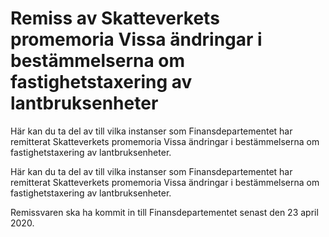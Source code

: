 # Remiss av Skatteverkets promemoria Vissa ändringar i bestämmelserna om fastighetstaxering av lantbruksenheter

Här kan du ta del av till vilka instanser som Finansdepartementet har remitterat Skatteverkets promemoria Vissa ändringar i bestämmelserna om fastighetstaxering av lantbruksenheter.

Här kan du ta del av till vilka instanser som Finansdepartementet har remitterat Skatteverkets promemoria Vissa ändringar i bestämmelserna om fastighetstaxering av lantbruksenheter.

Remissvaren ska ha kommit in till Finansdepartementet senast den 23 april 2020.
